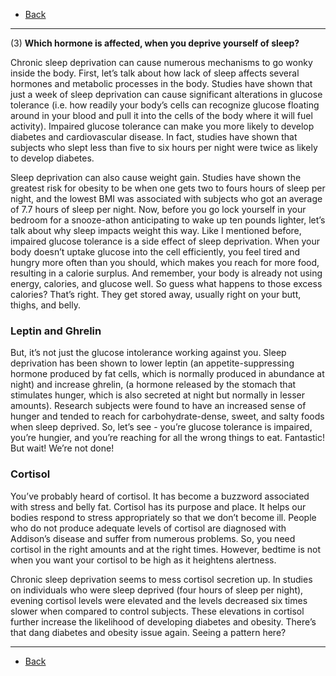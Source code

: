 * [Back](./key.md)

- - -

(3) **Which hormone is affected, when you deprive yourself of sleep?**

Chronic sleep deprivation can cause numerous mechanisms to go wonky inside the body. First, let’s talk about how lack of sleep affects several hormones and metabolic processes in the body. Studies have shown that just a week of sleep deprivation can cause significant alterations in glucose tolerance (i.e. how readily your body’s cells can recognize glucose floating around in your blood and pull it into the cells of the body where it will fuel activity). Impaired glucose tolerance can make you more likely to develop diabetes and cardiovascular disease. In fact, studies have shown that subjects who slept less than five to six hours per night were twice as likely to develop diabetes.

Sleep deprivation can also cause weight gain. Studies have shown the greatest risk for obesity to be when one gets two to fours hours of sleep per night, and the lowest BMI was associated with subjects who got an average of 7.7 hours of sleep per night. Now, before you go lock yourself in your bedroom for a snooze-athon anticipating to wake up ten pounds lighter, let’s talk about why sleep impacts weight this way. Like I mentioned before, impaired glucose tolerance is a side effect of sleep deprivation. When your body doesn’t uptake glucose into the cell efficiently, you feel tired and hungry more often than you should, which makes you reach for more food, resulting in a calorie surplus. And remember, your body is already not using energy, calories, and glucose well. So guess what happens to those excess calories? That’s right. They get stored away, usually right on your butt, thighs, and belly. 

### Leptin and Ghrelin
But, it’s not just the glucose intolerance working against you. Sleep deprivation has been shown to lower leptin (an appetite-suppressing hormone produced by fat cells, which is normally produced in abundance at night) and increase ghrelin, (a hormone released by the stomach that stimulates hunger, which is also secreted at night but normally in lesser amounts). Research subjects were found to have an increased sense of hunger and tended to reach for carbohydrate-dense, sweet, and salty foods when sleep deprived. So, let’s see - you’re glucose tolerance is impaired, you’re hungier, and you’re reaching for all the wrong things to eat. Fantastic! But wait! We’re not done!

### Cortisol
You’ve probably heard of cortisol. It has become a buzzword associated with stress and belly fat. Cortisol has its purpose and place. It helps our bodies respond to stress appropriately so that we don’t become ill. People who do not produce adequate levels of cortisol are diagnosed with Addison’s disease and suffer from numerous problems. So, you need cortisol in the right amounts and at the right times. However, bedtime is not when you want your cortisol to be high as it heightens alertness.

Chronic sleep deprivation seems to mess cortisol secretion up. In studies on individuals who were sleep deprived (four hours of sleep per night), evening cortisol levels were elevated and the levels decreased six times slower when compared to control subjects. These elevations in cortisol further increase the likelihood of developing diabetes and obesity. There’s that dang diabetes and obesity issue again. Seeing a pattern here?

- - -

* [Back](./key.md)